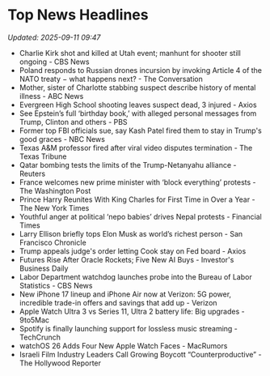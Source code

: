 # Top News Headlines

_Updated: 2025-09-11 09:47_

- Charlie Kirk shot and killed at Utah event; manhunt for shooter still ongoing - CBS News
- Poland responds to Russian drones incursion by invoking Article 4 of the NATO treaty − what happens next? - The Conversation
- Mother, sister of Charlotte stabbing suspect describe history of mental illness - ABC News
- Evergreen High School shooting leaves suspect dead, 3 injured - Axios
- See Epstein’s full ‘birthday book,’ with alleged personal messages from Trump, Clinton and others - PBS
- Former top FBI officials sue, say Kash Patel fired them to stay in Trump's good graces - NBC News
- Texas A&M professor fired after viral video disputes termination - The Texas Tribune
- Qatar bombing tests the limits of the Trump-Netanyahu alliance - Reuters
- France welcomes new prime minister with ‘block everything’ protests - The Washington Post
- Prince Harry Reunites With King Charles for First Time in Over a Year - The New York Times
- Youthful anger at political ‘nepo babies’ drives Nepal protests - Financial Times
- Larry Ellison briefly tops Elon Musk as world’s richest person - San Francisco Chronicle
- Trump appeals judge's order letting Cook stay on Fed board - Axios
- Futures Rise After Oracle Rockets; Five New AI Buys - Investor's Business Daily
- Labor Department watchdog launches probe into the Bureau of Labor Statistics - CBS News
- New iPhone 17 lineup and iPhone Air now at Verizon: 5G power, incredible trade-in offers and savings that add up - Verizon
- Apple Watch Ultra 3 vs Series 11, Ultra 2 battery life: Big upgrades - 9to5Mac
- Spotify is finally launching support for lossless music streaming - TechCrunch
- watchOS 26 Adds Four New Apple Watch Faces - MacRumors
- Israeli Film Industry Leaders Call Growing Boycott “Counterproductive” - The Hollywood Reporter